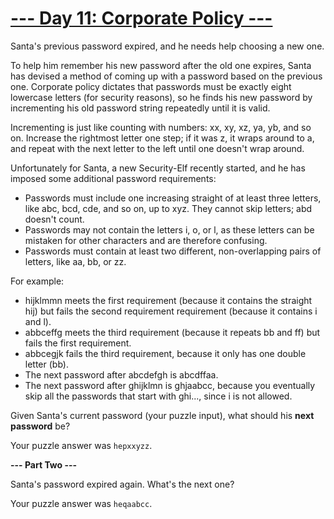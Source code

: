 # [--- Day 11: Corporate Policy ---](http://adventofcode.com/2015/day/11)

Santa's previous password expired, and he needs help choosing a new one.

To help him remember his new password after the old one expires, Santa has devised a method of coming up with a password based on the previous one. Corporate policy dictates that passwords must be exactly eight lowercase letters (for security reasons), so he finds his new password by incrementing his old password string repeatedly until it is valid.

Incrementing is just like counting with numbers: xx, xy, xz, ya, yb, and so on. Increase the rightmost letter one step; if it was z, it wraps around to a, and repeat with the next letter to the left until one doesn't wrap around.

Unfortunately for Santa, a new Security-Elf recently started, and he has imposed some additional password requirements:

- Passwords must include one increasing straight of at least three letters, like abc, bcd, cde, and so on, up to xyz. They cannot skip letters; abd doesn't count.
- Passwords may not contain the letters i, o, or l, as these letters can be mistaken for other characters and are therefore confusing.
- Passwords must contain at least two different, non-overlapping pairs of letters, like aa, bb, or zz.

For example:

- hijklmmn meets the first requirement (because it contains the straight hij) but fails the second requirement requirement (because it contains i and l).
- abbceffg meets the third requirement (because it repeats bb and ff) but fails the first requirement.
- abbcegjk fails the third requirement, because it only has one double letter (bb).
- The next password after abcdefgh is abcdffaa.
- The next password after ghijklmn is ghjaabcc, because you eventually skip all the passwords that start with ghi..., since i is not allowed.

Given Santa's current password (your puzzle input), what should his **next password** be?

Your puzzle answer was ``hepxxyzz``.

**--- Part Two ---**

Santa's password expired again. What's the next one?

Your puzzle answer was ``heqaabcc``.
